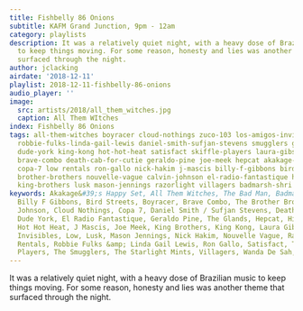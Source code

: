 ```yaml
---
title: Fishbelly 86 Onions
subtitle: KAFM Grand Junction, 9pm - 12am
category: playlists
description: It was a relatively quiet night, with a heavy dose of Brazilian music
  to keep things moving. For some reason, honesty and lies was another theme that
  surfaced through the night.
author: jclacking
airdate: '2018-12-11'
playlist: 2018-12-11-fishbelly-86-onions
audio_player: ''
image:
  src: artists/2018/all_them_witches.jpg
  caption: All Them WItches
index: Fishbelly 86 Onions
tags: all-them-witches boyracer cloud-nothings zuco-103 los-amigos-invisibles wanda-de-sah
  robbie-fulks-linda-gail-lewis daniel-smith-sufjan-stevens smugglers glands starlight-mints
  dude-york king-kong hot-hot-heat satisfact skiffle-players laura-gibson bad-man
  brave-combo death-cab-for-cutie geraldo-pine joe-meek hepcat akakage-s-happy-set
  copa-7 low rentals ron-gallo nick-hakim j-mascis billy-f-gibbons bird-streets x
  brother-brothers nouvelle-vague calvin-johnson el-radio-fantastique hippo-campus
  king-brothers lusk mason-jennings razorlight villagers badmarsh-shri
keywords: Akakage&#39;s Happy Set, All Them Witches, The Bad Man, Badmarsh &amp; Shri,
  Billy F Gibbons, Bird Streets, Boyracer, Brave Combo, The Brother Brothers, Calvin
  Johnson, Cloud Nothings, Copa 7, Daniel Smith / Sufjan Stevens, Death Cab For Cutie,
  Dude York, El Radio Fantastique, Geraldo Pine, The Glands, Hepcat, Hippo Campus,
  Hot Hot Heat, J Mascis, Joe Meek, King Brothers, King Kong, Laura Gibson, Los Amigos
  Invisibles, Low, Lusk, Mason Jennings, Nick Hakim, Nouvelle Vague, Razorlight, The
  Rentals, Robbie Fulks &amp; Linda Gail Lewis, Ron Gallo, Satisfact, The Skiffle
  Players, The Smugglers, The Starlight Mints, Villagers, Wanda De Sah, X, Zuco 103
---
```

It was a relatively quiet night, with a heavy dose of Brazilian music to keep things moving. For some reason, honesty and lies was another theme that surfaced through the night.
